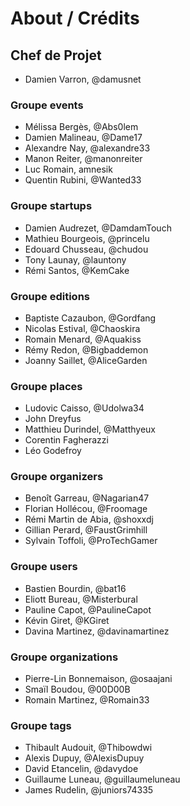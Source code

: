 ﻿# About / Crédits

## Chef de Projet

  - Damien Varron, @damusnet
  
### Groupe events

  - Mélissa Bergès, @Abs0lem
  - Damien Malineau, @Dame17
  - Alexandre Nay, @alexandre33
  - Manon Reiter, @manonreiter
  - Luc Romain, amnesik
  - Quentin Rubini, @Wanted33 

### Groupe startups

  - Damien Audrezet, @DamdamTouch
  - Mathieu Bourgeois, @princelu
  - Edouard Chusseau, @chudou
  - Tony Launay, @launtony
  - Rémi Santos, @KemCake

### Groupe editions

  - Baptiste Cazaubon, @Gordfang
  - Nicolas Estival, @Chaoskira
  - Romain Menard, @Aquakiss
  - Rémy Redon, @Bigbaddemon
  - Joanny Saillet, @AliceGarden


### Groupe places

  - Ludovic Caisso, @Udolwa34
  - John Dreyfus
  - Matthieu Durindel, @Matthyeux
  - Corentin Fagherazzi
  - Léo Godefroy

### Groupe organizers

  - Benoît Garreau, @Nagarian47
  - Florian Hollécou, @Froomage
  - Rémi Martin de Abia, @shoxxdj
  - Gillian Perard, @FaustGrimhill
  - Sylvain Toffoli, @ProTechGamer
  
### Groupe users

  - Bastien Bourdin, @bat16
  - Eliott Bureau, @Misterbural
  - Pauline Capot, @PaulineCapot
  - Kévin Giret, @KGiret
  - Davina Martinez, @davinamartinez
  
### Groupe organizations

  - Pierre-Lin Bonnemaison, @osaajani
  - Smaïl Boudou, @00D00B
  - Romain Martinez, @Romain33


### Groupe tags

  - Thibault Audouit, @Thibowdwi
  - Alexis Dupuy, @AlexisDupuy
  - David Etancelin, @davydoe
  - Guillaume Luneau, @guillaumeluneau
  - James Rudelin, @juniors74335
